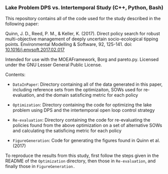 ### Lake Problem DPS vs. Intertemporal Study (C++, Python, Bash)
This repository contains all of the code used for the study described in the following paper:  

Quinn, J. D., Reed, P. M., & Keller, K. (2017). Direct policy search for robust multi-objective management of deeply uncertain socio-ecological tipping points. Environmental Modelling & Software, 92, 125-141. doi: [10.1016/j.envsoft.2017.02.017](https://doi.org/10.1016/j.envsoft.2017.02.017)

Intended for use with the MOEAFramework, Borg and pareto.py. Licensed under the GNU Lesser General Public License.

Contents:

* `DataInPaper`: Directory containing all of the data generated in this paper, including reference sets from the optimizaiton, SOWs used for re-evaluation, and the domain satisficing metric for each policy

* `Optimization`: Directory containing the code for optimizing the lake problem using DPS and the intertemporal open loop control strategy

* `Re-evaluation`: Directory containing the code for re-evaluating the policies found from the above optimization on a set of alternative SOWs and calculating the satisficing metric for each policy

* `FigureGeneration`: Code for generating the figures found in Quinn et al. (2017)

To reproduce the results from this study, first follow the steps given in the README of the `Optimization` directory, then those in `Re-evaluation`, and finally those in `FigureGeneration.`
